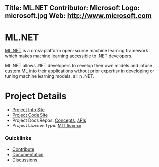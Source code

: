 Title: ML.NET
Contributor: Microsoft
Logo: microsoft.jpg
Web: http://www.microsoft.com
---
# ML.NET

[ML.NET](https://dotnet.microsoft.com/apps/machinelearning-ai/ml-dotnet) is a cross-platform open-source machine learning framework which makes machine learning accessible to .NET developers.

ML.NET allows .NET developers to develop their own models and infuse custom ML into their applications without prior expertise in developing or tuning machine learning models, all in .NET.

# Project Details

* [Project Info Site](https://dotnet.microsoft.com/apps/machinelearning-ai/ml-dotnet)
* [Project Code Site](https://github.com/dotnet/machinelearning)
* Project Docs Repos: [Concepts](https://github.com/dotnet/docs), [APIs](https://github.com/dotnet/ml-api-docs)
* Project License Type: [MIT license](https://github.com/dotnet/machinelearning/blob/master/LICENSE)

### Quicklinks

* [Contribute](https://github.com/dotnet/machinelearning/blob/master/CONTRIBUTING.md)
* [Documentation](https://aka.ms/mlnetdocs)
* [Discussions](https://github.com/dotnet/machinelearning/issues)
